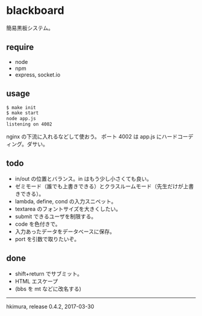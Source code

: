 # blackboard

簡易黒板システム。

## require

* node
* npm
* express, socket.io

## usage

```sh
$ make init
$ make start
node app.js
listening on 4002
```

nginx の下流に入れるなどして使おう。
ポート 4002 は app.js にハードコーディング。ダサい。

## todo

* in/out の位置とバランス。in はもう少し小さくても良い。
* ゼミモード（誰でも上書きできる）とクラスルームモード（先生だけが上書きできる）。
* lambda, define, cond の入力スニペット。
* textarea のフォントサイズを大きくしたい。
* submit できるユーザを制限する。
* code を色付きで。
* 入力あったデータをデータベースに保存。
* port を引数で取りたいぞ。

## done

* shift+return でサブミット。
* HTML エスケープ
* (bbs を mt などに改名する)

---
hkimura, release 0.4.2, 2017-03-30
